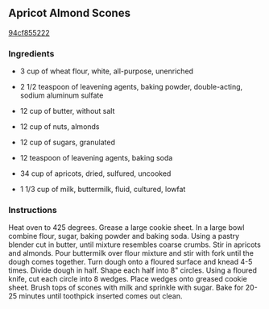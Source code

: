 ## Apricot Almond Scones

[94cf855222](http://www.food.com/recipe/apricot-almond-scones-263107)

### Ingredients

 - 3 cup of wheat flour, white, all-purpose, unenriched

 - 2 1/2 teaspoon of leavening agents, baking powder, double-acting, sodium aluminum sulfate

 - 12 cup of butter, without salt

 - 12 cup of nuts, almonds

 - 12 cup of sugars, granulated

 - 12 teaspoon of leavening agents, baking soda

 - 34 cup of apricots, dried, sulfured, uncooked

 - 1 1/3 cup of milk, buttermilk, fluid, cultured, lowfat

### Instructions

Heat oven to 425 degrees. Grease a large cookie sheet. In a large bowl combine flour, sugar, baking powder and baking soda. Using a pastry blender cut in butter, until mixture resembles coarse crumbs. Stir in apricots and almonds. Pour buttermilk over flour mixture and stir with fork until the dough comes together. Turn dough onto a floured surface and knead 4-5 times. Divide dough in half. Shape each half into 8" circles. Using a floured knife, cut each circle into 8 wedges. Place wedges onto greased cookie sheet. Brush tops of scones with milk and sprinkle with sugar. Bake for 20-25 minutes until toothpick inserted comes out clean.